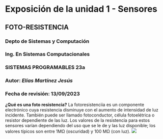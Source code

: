 # Exposición de la unidad 1 - Sensores
## FOTO-RESISTENCIA
### Depto de Sistemas y Computación
### Ing. En Sistemas Computacionales
### SISTEMAS PROGRAMABLES 23a
### **Autor:** *Elías Martínez Jesús*
### Fecha de revisión: 13/09/2023

**¿Qué es una foto resistencia?**
La fotoresistenciia es un componente electrónico cuya resistencia disminuye con el aumento de intensidad de luz incidente. También puede ser llamado fotoconductor, célula fotoelétrica o resistor dependiente de las luz. Los valores de la resistencia para estos sensores varían dependiendo del uso que se le de y las luz disponible; los valores típicos son entre 1MΩ (oscuridad) y 100 MΩ (con luz).
![](https://electrocrea.com/cdn/shop/files/LDR_x700.jpg?v=1684391319)
